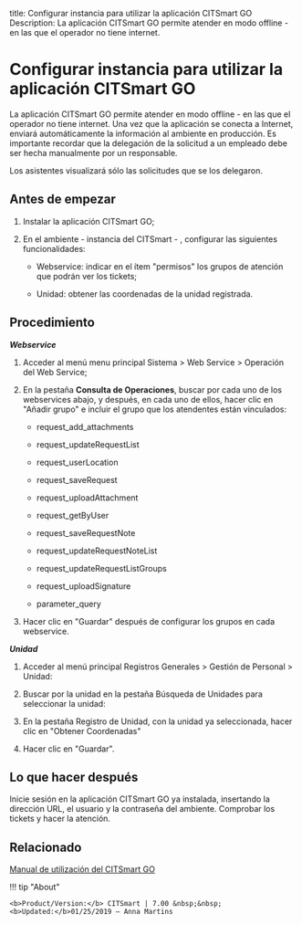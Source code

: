 title: Configurar instancia para utilizar la aplicación CITSmart GO
Description: La aplicación CITSmart GO permite atender en modo offline - en las que el operador no tiene internet.
# Configurar instancia para utilizar la aplicación CITSmart GO

La aplicación CITSmart GO permite atender en modo offline - en las que el
operador no tiene internet. Una vez que la aplicación se conecta a Internet,
enviará automáticamente la información al ambiente en producción. Es importante
recordar que la delegación de la solicitud a un empleado debe ser hecha
manualmente por un responsable.

Los asistentes visualizará sólo las solicitudes que se los delegaron.

Antes de empezar
--------------------

1.  Instalar la aplicación CITSmart GO;

2.  En el ambiente - instancia del CITSmart - , configurar las siguientes
    funcionalidades:

    -   Webservice: indicar en el ítem "permisos" los grupos de atención que podrán
      ver los tickets;

    -   Unidad: obtener las coordenadas de la unidad registrada.

Procedimiento
-----------------

***Webservice***

1.  Acceder al menú menu principal Sistema \> Web Service \> Operación del Web
    Service;

2.  En la pestaña **Consulta de Operaciones**, buscar por cada uno de los
    webservices abajo, y después, en cada uno de ellos, hacer clic en "Añadir
    grupo" e incluir el grupo que los atendentes están vinculados:

    -   request_add_attachments

    -   request_updateRequestList

    -   request_userLocation

    -   request_saveRequest

    -   request_uploadAttachment

    -   request_getByUser
    
    -   request_saveRequestNote
    
    -   request_updateRequestNoteList
    
    -   request_updateRequestListGroups
    
    -   request_uploadSignature
    
    -   parameter_query

3.  Hacer clic en "Guardar" después de configurar los grupos en cada webservice.

***Unidad***

1.  Acceder al menú principal Registros Generales \> Gestión de Personal \>
    Unidad:

2.  Buscar por la unidad en la pestaña Búsqueda de Unidades para seleccionar la
    unidad:

3.  En la pestaña Registro de Unidad, con la unidad ya seleccionada, hacer clic
    en "Obtener Coordenadas"

4.  Hacer clic en "Guardar".

Lo que hacer después
----------

Inicie sesión en la aplicación CITSmart GO ya instalada, insertando la dirección
URL, el usuario y la contraseña del ambiente. Comprobar los tickets y hacer la
atención.


Relacionado
-----------

[Manual de utilización del CITSmart GO](/es-es/citsmart-7/additional-features/mobile-and-field-service/apps/citsmart-field-service-manual.html)

!!! tip "About"

    <b>Product/Version:</b> CITSmart | 7.00 &nbsp;&nbsp;
    <b>Updated:</b>01/25/2019 – Anna Martins
